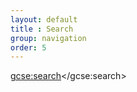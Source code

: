 ```yaml
---
layout: default
title : Search
group: navigation
order: 5
---
```

<script>
  (function() {
    var cx = '001546594040588046185:nhtfmwplcjq';
    var gcse = document.createElement('script');
    gcse.type = 'text/javascript';
    gcse.async = true;
    gcse.src = 'https://cse.google.com/cse.js?cx=' + cx;
    var s = document.getElementsByTagName('script')[0];
    s.parentNode.insertBefore(gcse, s);
  })();
</script>
<gcse:search></gcse:search>
